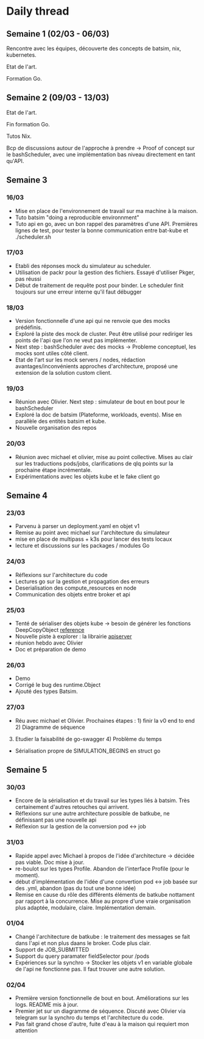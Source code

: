 # Daily thread

## Semaine 1 (02/03 - 06/03)
Rencontre avec les équipes, découverte des concepts de batsim, nix, kubernetes.

Etat de l'art.

Formation Go.

## Semaine 2 (09/03 - 13/03)
Etat de l'art.

Fin formation Go.

Tutos Nix.

Bcp de discussions autour de l'approche à prendre -> Proof of concept sur le
bashScheduler, avec une implémentation bas niveau directement en tant qu'API.

## Semaine 3
### 16/03
- Mise en place de l'environnement de travail sur ma machine à la maison.
- Tuto batsim "doing a reproducible environnment"
- Tuto api en go, avec un bon rappel des paramètres d'une API. Premières lignes de test, pour tester la bonne communication entre bat-kube et ./scheduler.sh

### 17/03
- Etabli des réponses mock du simulateur au scheduler.
- Utilisation de packr pour la gestion des fichiers. Essayé d'utiliser Pkger, pas réussi
- Début de traitement de requête post pour binder. Le scheduler finit toujours sur une erreur interne qu'il faut débugger

### 18/03
- Version fonctionnelle d'une api qui ne renvoie que des mocks prédéfinis.
- Exploré la piste des mock de cluster. Peut être utilisé pour rediriger les points de l'api que l'on ne veut pas implémenter.
- Next step : bashScheduler avec des mocks -> Probleme conceptuel, les mocks sont utiles côté client.
- Etat de l'art sur les mock servers / nodes, rédaction avantages/inconvénients approches d'architecture, proposé une extension de la solution custom client.

### 19/03
- Réunion avec Olivier. Next step : simulateur de bout en bout pour le bashScheduler
- Exploré la doc de batsim (Plateforme, workloads, events). Mise en parallèle des entités batsim et kube.
- Nouvelle organisation des repos

### 20/03
- Réunion avec michael et olivier, mise au point collective. Mises au clair sur les traductions pods/jobs, clarifications de qlq points sur la prochaine étape incrémentale.
- Expérimentations avec les objets kube et le fake client go

## Semaine 4
### 23/03
- Parvenu à parser un deployment.yaml en objet v1
- Remise au point avec michael sur l'architecture du simulateur
- mise en place de multipass + k3s pour lancer des tests locaux
- lecture et discussions sur les packages / modules Go

### 24/03
- Réflexions sur l'architecture du code
- Lectures go sur la gestion et propagation des erreurs
- Deserialisation des compute_resources en node
- Communication des objets entre broker et api

### 25/03
- Tenté de sérialiser des objets kube -> besoin de générer les fonctions DeepCopyObject [reference](https://blog.openshift.com/kubernetes-deep-dive-code-generation-customresources/)
- Nouvelle piste à explorer : la librairie [apiserver](https://github.com/kubernetes/apiserver)
- réunion hebdo avec Olivier
- Doc et préparation de demo

### 26/03
- Demo
- Corrigé le bug des runtime.Object
- Ajouté des types Batsim.

### 27/03
- Réu avec michael et Olivier. Prochaines étapes : 1) finir la v0 end to end 2) Diagramme de séquence
3) Etudier la faisabilité de go-swagger 4) Problème du temps
- Sérialisation propre de SIMULATION_BEGINS en struct go

## Semaine 5
### 30/03
- Encore de la sérialisation et du travail sur les types liés à batsim. Très certainement d'autres retouches qui arrivent.
- Réflexions sur une autre architecture possible de batkube, ne définissant pas une nouvelle api
- Réflexion sur la gestion de la conversion pod <-> job

### 31/03
- Rapide appel avec Michael à propos de l'idée d'architecture -> décidée pas viable. Doc mise à jour.
- re-boulot sur les types Profile. Abandon de l'interface Profile (pour le moment).
- début d'implémentation de l'idée d'une convertion pod <-> job basée sur des .yml, abandon (pas du tout une bonne idée)
- Remise en cause du rôle des différents éléments de batkube nottament par rapport à la concurrence. Mise au propre
d'une vraie organisation plus adaptée, modulaire, claire. Implémentation demain.

### 01/04
- Changé l'architecture de batkube : le traitement des messages se fait dans l'api et non plus daans le broker. Code plus clair.
- Support de JOB_SUBMITTED
- Support du query paramater fieldSelector pour /pods
- Expériences sur la synchro -> Stocker les objets v1 en variable globale de l'api ne fonctionne pas. Il faut trouver une autre solution.

### 02/04
- Première version fonctionnelle de bout en bout. Améliorations sur les logs. README mis à jour.
- Premier jet sur un diagramme de séquence. Discuté avec Olivier via telegram sur la synchro du temps et l'architecture du code.
- Pas fait grand chose d'autre, fuite d'eau à la maison qui requiert mon attention
